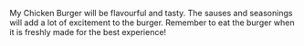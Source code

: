 My Chicken Burger will be flavourful and tasty. The sauses and seasonings will add a lot of excitement to the burger. Remember to eat the burger when it is freshly made for the best experience!